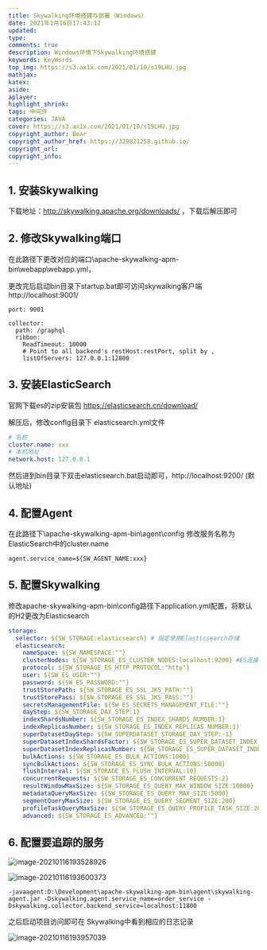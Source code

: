 ```yaml
---
title: Skywalking环境搭建与部署（Windows）
date: 2021年1月16日17:43:12
updated: 
type:	
comments: true
description: Windows环境下Skywalking环境搭建
keywords: KeyWords
top_img: https://s3.ax1x.com/2021/01/10/s19LHU.jpg
mathjax: 
katex:
aside:
aplayer:
highlight_shrink:
tags: 中间件
categories: JAVA
cover: https://s3.ax1x.com/2021/01/10/s19LHU.jpg
copyright_author: Bear
copyright_author_href: https://329821258.github.io/
copyright_url: 
copyright_info: 
---
```


## 1. 安装Skywalking ##

下载地址：http://skywalking.apache.org/downloads/ ，下载后解压即可

## 2. 修改Skywalking端口

在此路径下更改对应的端口\apache-skywalking-apm-bin\webapp\webapp.yml，

更改完后启动bin目录下startup.bat即可访问skywalking客户端 http://localhost:9001/

``` properties
port: 9001 

collector:
  path: /graphql
  ribbon:
    ReadTimeout: 10000
    # Point to all backend's restHost:restPort, split by ,
    listOfServers: 127.0.0.1:12800
```

## 3. 安装ElasticSearch

官网下载es的zip安装包 https://elasticsearch.cn/download/

解压后，修改confIg目录下 elasticsearch.yml文件

```yaml
# 名称
cluster.name: xxx
# 本机地址
network.host: 127.0.0.1
```

然后进到bin目录下双击elasticsearch.bat启动即可，http://localhost:9200/ (默认地址)

## 4. 配置Agent

在此路径下\apache-skywalking-apm-bin\agent\config 修改服务名称为ElasticSearch中的cluster.name

``` config
agent.service_name=${SW_AGENT_NAME:xxx} 
```

## 5. 配置Skywalking

修改apache-skywalking-apm-bin\config路径下application.yml配置，将默认的H2更改为Elasticsearch

``` yaml
storage:
  selector: ${SW_STORAGE:elasticsearch}	# 指定使用Elasticsearch存储
  elasticsearch:
    nameSpace: ${SW_NAMESPACE:""}	
    clusterNodes: ${SW_STORAGE_ES_CLUSTER_NODES:localhost:9200}	#ES连接地址
    protocol: ${SW_STORAGE_ES_HTTP_PROTOCOL:"http"}
    user: ${SW_ES_USER:""}
    password: ${SW_ES_PASSWORD:""}
    trustStorePath: ${SW_STORAGE_ES_SSL_JKS_PATH:""}
    trustStorePass: ${SW_STORAGE_ES_SSL_JKS_PASS:""}
    secretsManagementFile: ${SW_ES_SECRETS_MANAGEMENT_FILE:""} 
    dayStep: ${SW_STORAGE_DAY_STEP:1} 
    indexShardsNumber: ${SW_STORAGE_ES_INDEX_SHARDS_NUMBER:1} 
    indexReplicasNumber: ${SW_STORAGE_ES_INDEX_REPLICAS_NUMBER:1} 
    superDatasetDayStep: ${SW_SUPERDATASET_STORAGE_DAY_STEP:-1} 
    superDatasetIndexShardsFactor: ${SW_STORAGE_ES_SUPER_DATASET_INDEX_SHARDS_FACTOR:5} 
    superDatasetIndexReplicasNumber: ${SW_STORAGE_ES_SUPER_DATASET_INDEX_REPLICAS_NUMBER:0} 
    bulkActions: ${SW_STORAGE_ES_BULK_ACTIONS:1000} 
    syncBulkActions: ${SW_STORAGE_ES_SYNC_BULK_ACTIONS:50000} 
    flushInterval: ${SW_STORAGE_ES_FLUSH_INTERVAL:10} 
    concurrentRequests: ${SW_STORAGE_ES_CONCURRENT_REQUESTS:2}
    resultWindowMaxSize: ${SW_STORAGE_ES_QUERY_MAX_WINDOW_SIZE:10000}
    metadataQueryMaxSize: ${SW_STORAGE_ES_QUERY_MAX_SIZE:5000}
    segmentQueryMaxSize: ${SW_STORAGE_ES_QUERY_SEGMENT_SIZE:200}
    profileTaskQueryMaxSize: ${SW_STORAGE_ES_QUERY_PROFILE_TASK_SIZE:200}
    advanced: ${SW_STORAGE_ES_ADVANCED:""}
```

## 6. 配置要追踪的服务

![image-20210116193528926](https://s3.ax1x.com/2021/01/16/srCiB6.png)

![image-20210116193600373](https://s3.ax1x.com/2021/01/16/srCEND.png)

``` 
-javaagent:D:\Development\apache-skywalking-apm-bin\agent\skywalking-agent.jar -Dskywalking.agent.service_name=order_service -Dskywalking.collector.backend_service=localhost:11800
```

之后启动项目访问即可在 Skywalking中看到相应的日志记录

![image-20210116193957039](https://s3.ax1x.com/2021/01/16/srCV4e.png)